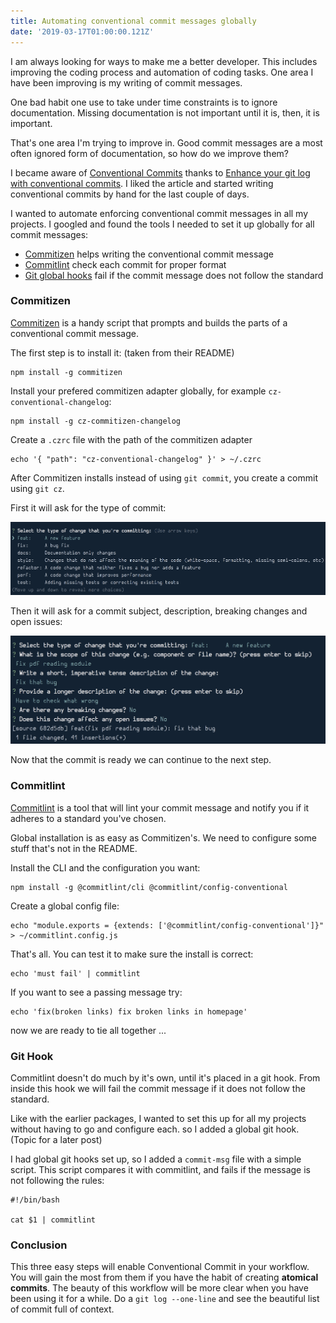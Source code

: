 ```yaml
---
title: Automating conventional commit messages globally
date: '2019-03-17T01:00:00.121Z'
---
```


I am always looking for ways to make me a better developer. This includes improving  the coding process and automation of coding tasks. One area I have been improving is my writing of commit messages.

One bad habit one use to take under time constraints is to ignore documentation. Missing documentation is not important until it is, then, it is important.

That's one area I'm trying to improve in. Good commit messages are a most often ignored form of documentation, so how do we improve them?

I became aware of [Conventional Commits](https://www.conventionalcommits.org/en/v1.0.0-beta.3/) thanks to [Enhance your git log with conventional commits](https://dev.to/maxpou/enhance-your-git-log-with-conventional-commits-3ea4). I liked the article and started writing conventional commits by hand for the last couple of days.

I wanted to automate enforcing conventional commit messages in all my projects. I googled and found the tools I needed to set it up globally for all commit messages:

- [Commitizen](https://github.com/commitizen/cz-cli) helps writing the conventional commit message
- [Commitlint](https://github.com/conventional-changelog/commitlint) check each commit for proper format
- [Git global hooks](https://til.hashrocket.com/posts/c89a35a66c-global-git-hooks) fail if the commit message does not follow the standard

### Commitizen

[Commitizen](https://github.com/commitizen/cz-cli) is a handy script that prompts and builds the parts of a conventional commit message.

The first step is to install it: (taken from their README)
```
npm install -g commitizen
```

Install your prefered commitizen adapter globally, for example `cz-conventional-changelog`:

```
npm install -g cz-commitizen-changelog
```

Create a `.czrc` file with the path of the commitizen adapter

```
echo '{ "path": "cz-conventional-changelog" }' > ~/.czrc
```

After Commitizen installs instead of using `git commit`, you create a commit using `git cz`.

First it will ask for the type of commit:

![Commit Type](./images/1.png)

Then it will ask for a commit subject, description, breaking changes and open issues:

![Commit details](./images/2.png)

Now that the commit is ready we can continue to the next step.

### Commitlint

[Commitlint](https://github.com/conventional-changelog/commitlint) is a tool that will lint your commit message and notify you if it adheres to a standard you've chosen.

Global installation is as easy as Commitizen's. We need to configure some stuff that's not in the README.

Install the CLI and the configuration you want:

```
npm install -g @commitlint/cli @commitlint/config-conventional
```

Create a global config file:

```
echo "module.exports = {extends: ['@commitlint/config-conventional']}" > ~/commitlint.config.js
```

That's all. You can test it to make sure the install is correct:

```
echo 'must fail' | commitlint
```

If you want to see a passing message try:

```
echo 'fix(broken links) fix broken links in homepage'
```

now we are ready to tie all together ...

### Git Hook

Commitlint doesn't do much by it's own, until it's placed in a git hook. From inside this hook we will fail the commit message if it does not follow the standard.

Like with the earlier packages, I wanted to set this up for all my projects without having to go and configure each. so I added a global git hook. (Topic for a later post)

I had global git hooks set up, so I added a `commit-msg` file with a simple script. This script compares it with commitlint, and fails if the message is not following the rules:

```
#!/bin/bash

cat $1 | commitlint
```

### Conclusion

This three easy steps will enable Conventional Commit in your workflow. You will gain the most from them if you have the habit of creating **atomical commits**. The beauty of this workflow will be more clear when you have been using it for a while. Do a `git log --one-line` and see the beautiful list of commit full of context.
